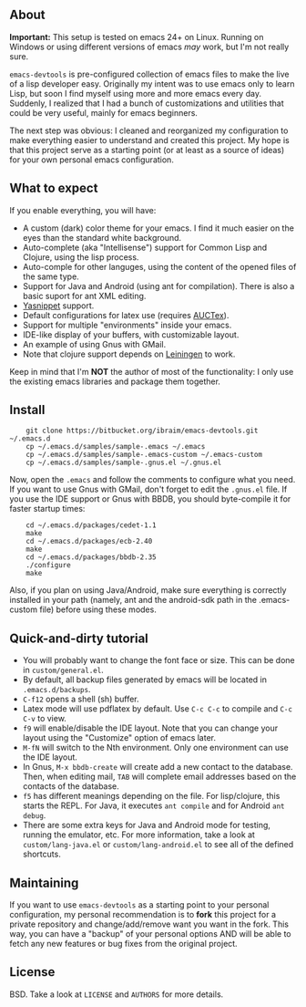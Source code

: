 ## About

**Important:** This setup is tested on emacs 24+ on Linux. Running on Windows or using different versions of emacs *may* work, but I'm not really sure.

`emacs-devtools` is pre-configured collection of emacs files to make the live of a lisp developer easy.
Originally my intent was to use emacs only to learn Lisp, but soon I find myself using more and more emacs every day. Suddenly, I realized that I had a bunch of customizations and utilities that could be very useful, mainly for emacs beginners.

The next step was obvious: I cleaned and reorganized my configuration to make everything easier to understand and created this project. My hope is that this project serve as a starting point (or at least as a source of ideas) for your own personal emacs configuration.

## What to expect

If you enable everything, you will have:

* A custom (dark) color theme for your emacs. I find it much easier on the eyes than the standard white background.
* Auto-complete (aka "Intellisense") support for Common Lisp and Clojure, using the lisp process.
* Auto-comple for other languges, using the content of the opened files of the same type.
* Support for Java and Android (using ant for compilation). There is also a basic suport for ant XML editing.
* [Yasnippet](https://github.com/capitaomorte/yasnippet) support.
* Default configurations for latex use (requires [AUCTex](http://www.gnu.org/software/auctex/)).
* Support for multiple "environments" inside your emacs.
* IDE-like display of your buffers, with customizable layout.
* An example of using Gnus with GMail.
* Note that clojure support depends on [Leiningen](http://leiningen.org/) to work.

Keep in mind that I'm **NOT** the author of most of the functionality: I only use the existing emacs libraries and package them together.

## Install

        git clone https://bitbucket.org/ibraim/emacs-devtools.git ~/.emacs.d
        cp ~/.emacs.d/samples/sample-.emacs ~/.emacs
        cp ~/.emacs.d/samples/sample-.emacs-custom ~/.emacs-custom
        cp ~/.emacs.d/samples/sample-.gnus.el ~/.gnus.el

Now, open the `.emacs` and follow the comments to configure what you need. If you want to use Gnus with GMail, don't forget to edit the `.gnus.el` file.
If you use the IDE support or Gnus with BBDB, you should byte-compile it for faster startup times:

        cd ~/.emacs.d/packages/cedet-1.1
        make
        cd ~/.emacs.d/packages/ecb-2.40
        make
        cd ~/.emacs.d/packages/bbdb-2.35
        ./configure
        make

Also, if you plan on using Java/Android, make sure everything is correctly installed in your path (namely, ant and the android-sdk path in the .emacs-custom file) before using these modes.

## Quick-and-dirty tutorial

* You will probably want to change the font face or size. This can be done in `custom/general.el`.
* By default, all backup files generated by emacs will be located in `.emacs.d/backups`.
* `C-f12` opens a shell (sh) buffer.
* Latex mode will use pdflatex by default. Use `C-c C-c` to compile and `C-c C-v` to view.
* `f9` will enable/disable the IDE layout. Note that you can change your layout using the "Customize" option of emacs later.
* `M-fN` will switch to the Nth environment. Only one environment can use the IDE layout.
* In Gnus, `M-x bbdb-create` will create add a new contact to the database. Then, when editing mail, `TAB` will complete email addresses based on the contacts of the database.
* `f5` has different meanings depending on the file. For lisp/clojure, this starts the REPL. For Java, it executes `ant compile` and for Android `ant debug`.
* There are some extra keys for Java and Android mode for testing, running the emulator, etc. For more information, take a look at `custom/lang-java.el` or `custom/lang-android.el` to see all of the defined shortcuts.

## Maintaining

If you want to use `emacs-devtools` as a starting point to your personal configuration, my personal recommendation is to **fork** this project for a private repository and change/add/remove want you want in the fork. This way, you can have a "backup" of your personal options AND will be able to fetch any new features or bug fixes from the original project.

## License

BSD. Take a look at `LICENSE` and `AUTHORS` for more details.

